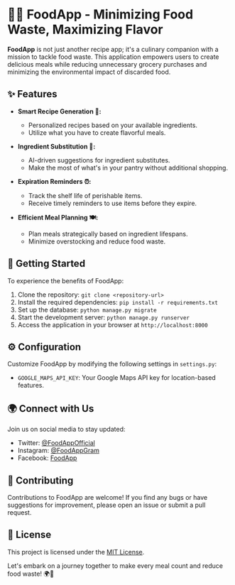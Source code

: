 # 🌽🍲 FoodApp - Minimizing Food Waste, Maximizing Flavor

**FoodApp** is not just another recipe app; it's a culinary companion with a mission to tackle food waste. This application empowers users to create delicious meals while reducing unnecessary grocery purchases and minimizing the environmental impact of discarded food.

## ✨ Features

- **Smart Recipe Generation 📑:**
  - Personalized recipes based on your available ingredients.
  - Utilize what you have to create flavorful meals.

- **Ingredient Substitution 🔄:**
  - AI-driven suggestions for ingredient substitutes.
  - Make the most of what's in your pantry without additional shopping.

- **Expiration Reminders ⏰:**
  - Track the shelf life of perishable items.
  - Receive timely reminders to use items before they expire.

- **Efficient Meal Planning 🍽️:**
  - Plan meals strategically based on ingredient lifespans.
  - Minimize overstocking and reduce food waste.

## 🚀 Getting Started

To experience the benefits of FoodApp:

1. Clone the repository: `git clone <repository-url>`
2. Install the required dependencies: `pip install -r requirements.txt`
3. Set up the database: `python manage.py migrate`
4. Start the development server: `python manage.py runserver`
5. Access the application in your browser at `http://localhost:8000`

## ⚙️ Configuration

Customize FoodApp by modifying the following settings in `settings.py`:

- `GOOGLE_MAPS_API_KEY`: Your Google Maps API key for location-based features.

## 🌍 Connect with Us

Join us on social media to stay updated:

- Twitter: [@FoodAppOfficial](https://twitter.com/FoodAppOfficial)
- Instagram: [@FoodAppGram](https://instagram.com/FoodAppGram)
- Facebook: [FoodApp](https://facebook.com/FoodApp)

## 🤝 Contributing

Contributions to FoodApp are welcome! If you find any bugs or have suggestions for improvement, please open an issue or submit a pull request.

## 📄 License

This project is licensed under the [MIT License](LICENSE).

Let's embark on a journey together to make every meal count and reduce food waste! 🌍🍴
